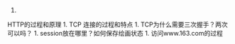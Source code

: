 1. 
HTTP的过程和原理
1. 
TCP 连接的过程和特点
1. 
TCP为什么需要三次握手？两次可以吗？
1. 
session放在哪里？如何保存绘画状态
1. 
访问www.163.com的过程